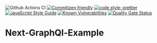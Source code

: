 ![Github Actions CI](https://github.com/Loonz206/next-graphql-example/workflows/Github%20Actions%20CI/badge.svg)
[![Commitizen friendly](https://img.shields.io/badge/commitizen-friendly-brightgreen.svg)](http://commitizen.github.io/cz-cli/)
[![code style: prettier](https://img.shields.io/badge/code_style-prettier-ff69b4.svg?style=flat-square)](https://github.com/prettier/prettier)
[![JavaScript Style Guide](https://img.shields.io/badge/code_style-standard-brightgreen.svg)](https://standardjs.com)
[![Known Vulnerabilities](https://snyk.io/test/github/Loonz206/next-graphql-example/badge.svg)](https://snyk.io/test/github/Loonz206/next-graphql-example)
[![Quality Gate Status](https://sonarcloud.io/api/project_badges/measure?project=Loonz206_next-graphql-example&metric=alert_status)](https://sonarcloud.io/summary/new_code?id=Loonz206_next-graphql-example)

# Next-GraphQl-Example
